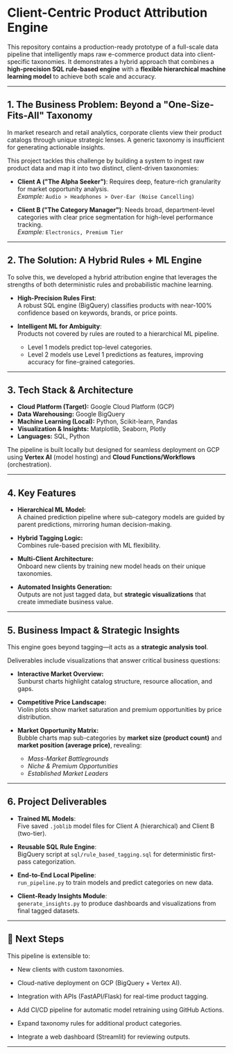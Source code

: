 # Client-Centric Product Attribution Engine



This repository contains a production-ready prototype of a full-scale data pipeline that intelligently maps raw e-commerce product data into client-specific taxonomies. It demonstrates a hybrid approach that combines a **high-precision SQL rule-based engine** with a **flexible hierarchical machine learning model** to achieve both scale and accuracy.

---

## 1. The Business Problem: Beyond a "One-Size-Fits-All" Taxonomy
In market research and retail analytics, corporate clients view their product catalogs through unique strategic lenses. A generic taxonomy is insufficient for generating actionable insights.

This project tackles this challenge by building a system to ingest raw product data and map it into two distinct, client-driven taxonomies:

- **Client A ("The Alpha Seeker")**: Requires deep, feature-rich granularity for market opportunity analysis.  
  *Example:* `Audio > Headphones > Over-Ear (Noise Cancelling)`

- **Client B ("The Category Manager")**: Needs broad, department-level categories with clear price segmentation for high-level performance tracking.  
  *Example:* `Electronics, Premium Tier`

---

## 2. The Solution: A Hybrid Rules + ML Engine
To solve this, we developed a hybrid attribution engine that leverages the strengths of both deterministic rules and probabilistic machine learning.

- **High-Precision Rules First**:  
  A robust SQL engine (BigQuery) classifies products with near-100% confidence based on keywords, brands, or price points.  

- **Intelligent ML for Ambiguity**:  
  Products not covered by rules are routed to a hierarchical ML pipeline.  
  - Level 1 models predict top-level categories.  
  - Level 2 models use Level 1 predictions as features, improving accuracy for fine-grained categories.  

---

## 3. Tech Stack & Architecture
- **Cloud Platform (Target):** Google Cloud Platform (GCP)  
- **Data Warehousing:** Google BigQuery  
- **Machine Learning (Local):** Python, Scikit-learn, Pandas  
- **Visualization & Insights:** Matplotlib, Seaborn, Plotly  
- **Languages:** SQL, Python  

The pipeline is built locally but designed for seamless deployment on GCP using **Vertex AI** (model hosting) and **Cloud Functions/Workflows** (orchestration).

---

## 4. Key Features
- **Hierarchical ML Model:**  
  A chained prediction pipeline where sub-category models are guided by parent predictions, mirroring human decision-making.  

- **Hybrid Tagging Logic:**  
  Combines rule-based precision with ML flexibility.  

- **Multi-Client Architecture:**  
  Onboard new clients by training new model heads on their unique taxonomies.  

- **Automated Insights Generation:**  
  Outputs are not just tagged data, but **strategic visualizations** that create immediate business value.  

---

## 5. Business Impact & Strategic Insights
This engine goes beyond tagging—it acts as a **strategic analysis tool**.  

Deliverables include visualizations that answer critical business questions:

- **Interactive Market Overview:**  
  Sunburst charts highlight catalog structure, resource allocation, and gaps.  

- **Competitive Price Landscape:**  
  Violin plots show market saturation and premium opportunities by price distribution.  

- **Market Opportunity Matrix:**  
  Bubble charts map sub-categories by **market size (product count)** and **market position (average price)**, revealing:  
  - *Mass-Market Battlegrounds*  
  - *Niche & Premium Opportunities*  
  - *Established Market Leaders*  

---

## 6. Project Deliverables
- **Trained ML Models**:  
  Five saved `.joblib` model files for Client A (hierarchical) and Client B (two-tier).  

- **Reusable SQL Rule Engine**:  
  BigQuery script at `sql/rule_based_tagging.sql` for deterministic first-pass categorization.  

- **End-to-End Local Pipeline**:  
  `run_pipeline.py` to train models and predict categories on new data.  

- **Client-Ready Insights Module**:  
  `generate_insights.py` to produce dashboards and visualizations from final tagged datasets.  

---

## 📌 Next Steps
This pipeline is extensible to:  
- New clients with custom taxonomies.  
- Cloud-native deployment on GCP (BigQuery + Vertex AI).  
- Integration with APIs (FastAPI/Flask) for real-time product tagging.  

- Add CI/CD pipeline for automatic model retraining using GitHub Actions.  
- Expand taxonomy rules for additional product categories.  
- Integrate a web dashboard (Streamlit) for reviewing outputs.

---

